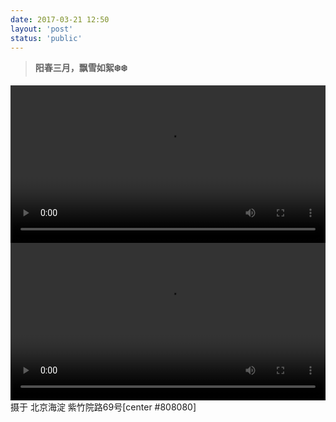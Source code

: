 ```yaml
---
date: 2017-03-21 12:50
layout: 'post'
status: 'public'
---
```


> **阳春三月，飘雪如絮❄️❄️**

<video width="100%" controls="controls" border=0><source src="https://vkceyugu.cdn.bspapp.com/VKCEYUGU-imgbed/7aa689f5-a3b5-4f33-833a-801c4645e9d5.mp4"></video>
<video width="100%" controls="controls" border=0><source src="https://vkceyugu.cdn.bspapp.com/VKCEYUGU-imgbed/7aa689f5-a3b5-4f33-833a-801c4645e9d5.mp4"></video>
摄于 北京海淀 紫竹院路69号[center #808080]